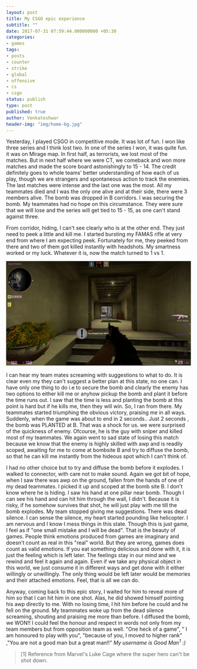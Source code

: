 ```yaml
---
layout: post
title: My CSGO epic experience
subtitle: ""
date: 2017-07-31 07:59:44.000000000 +05:30
categories:
- games
tags:
- posts
- counter
- strike
- global
- offensive
- cs
- csgo
status: publish
type: post
published: true
author: Venkateshwar
header-img: "img/home-bg.jpg"
---
```


Yesterday, I played CSGO in competitive mode. It was lot of fun. I won like three series and I think lost two. In one of the series I won, it was quite fun. it was on Mirage map. In first half, as terrorists, we lost most of the matches. But in next half where we were CT, we comeback and won more matches and made the score board astonishingly to 15 - 14. The credit  definitely goes to whole teams' better understanding of how each of us play, though we are strangers and spontaneous action to track the enemies. The last matches were intense and the last one was the most. All my teammates died and I was the only one alive and at their side, there were 3 members alive. The bomb was dropped in B corridors. I was securing the bomb. My teammates had no hope on this circumstance. They were sure that we will lose and the series will get tied to 15 - 15, as one can't stand against three.

From corridor, hiding, I can't see clearly who is at the other end. They just need to peek a little and kill me. I started bursting my FAMAS rifle at very end from where I am expecting peek. Fortunately for me, they peeked from there and two of them got killed instantly with headshots. My smartness worked or my luck. Whatever it is, now the match turned to 1 vs 1.

<img src="/img/cs-go-mirage-b.jpg" />

I can hear my team mates screaming with suggestions to what to do. It is clear even my they can't suggest a better plan at this state, no one can. I have only one thing to do i.e to secure the bomb and clearly the enemy has two options to either kill me or anyhow pickup the bomb and plant it before the time runs out. I saw that the time is less and planting the bomb at this point is hard but if he kills me, then they will win. So, I ran from there. My teammates started triumphing the obvious victory, praising me in all ways. Suddenly, when the game was about to end in 2 seconds.. Just 2 seconds , the bomb was PLANTED at B. That was a shock for us. we were surprised of the quickness of enemy. Ofcourse, he is the guy with sniper and killed most of my teammates. We again went to sad state of losing this match because we know that the enemy is highly skilled with awp and is readily scoped, awaiting for me to come at bombsite B and try to diffuse the bomb, so that he can kill me instantly from the hideous spot which I can't think of. 

I had no other choice but to try and diffuse the bomb before it explodes. I walked to connector, with care not to make sound. Again we got bit of hope, when I saw there was awp on the ground, fallen from the hands of one of my dead teammates. I picked it up and scoped at the bomb site B. I don't know where he is hiding. I saw his hand at one pillar near bomb. Though I can see his hand and can hit him through the wall, I didn't. Because it is risky, if he somehow survives that shot, he will just play with me till the bomb explodes. My team stopped giving me suggestions. There was dead silence. I can sense the silence, my heart started pounding like helicopter. I am nervous and I know I mess things in this state. Though this is just game, I feel as if "one small mistake and I will be dead".  That is the beauty of games. People think emotions produced from games are imaginary and doesn't count as real in this "real" world. But they are wrong, games does count as valid emotions. If you eat something delicious and done with it, it is just the feeling which is left later. The feelings stay in our mind and we rewind and feel it again and again. Even if we take any physical object in this world, we just consume it in different ways and get done with it either willingly or unwillingly. The only thing would be left later would be memories and their attached emotions. Feel, that is all we can do.

Anyway, coming back to this epic story, I waited for him to reveal more of him so that I can hit him in one shot. Alas, he did showed himself pointing his awp directly to me. With no losing time, I hit him before he could and he fell on the ground. My teammates woke up from the dead silence screaming, shouting and praising me more than before. I diffused the bomb, we WON!! I could feel the honour and respect in words not only from my team members but from opposition team as well. "One heck of a game", " I am honoured to play with you",  "because of you, I moved to higher rank" ,"You are  not a good man but a great man!!" *My username is Good Man<sup>1</sup> :)*

> [1] Reference from Marvel's Luke Cage where the super hero can't be shot down.
